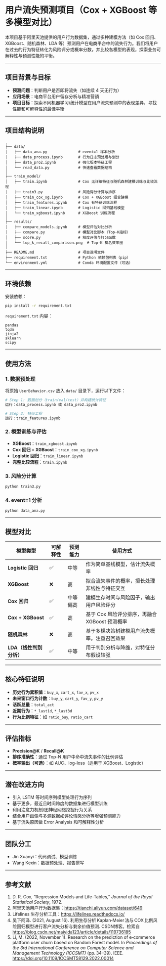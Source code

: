 # 用户流失预测项目（Cox + XGBoost 等多模型对比）

本项目基于阿里天池提供的用户行为数据集，通过多种建模方法（如 Cox 回归、XGBoost、随机森林、LDA 等）预测用户在电商平台中的流失行为。我们将用户在过去的行为特征转化为风险评分或概率分数，并比较各模型的表现，探索业务可解释性与预测性能的平衡。

---

## 项目背景与目标

- **预测问题**：判断用户是否即将流失（如连续 4 天无行为）
- **应用场景**：电商平台用户留存分析与精准营销
- **项目目标**：探索不同机器学习/统计模型在用户流失预测中的表现差异，寻找性能和可解释性的最佳平衡

---

## 项目结构说明

```
.
├── data/
│   ├── data_ana.py              # event=1 样本分析
│   ├── data_process.ipynb       # 行为日志预处理与划分
│   ├── data_pro2.ipynb          # 强化版本特征工程
│   └── read_data.py             # 快速查看数据结构
│
├── train_model/
│   ├── train.ipynb              # Cox 无详细特征与随机森林建模训练与比较流程
│   ├── train3.py                # 风险得分计算与排序
│   ├── train_cox_xg.ipynb       # Cox + XGBoost 组合建模
│   ├── train_features.ipynb     # Cox 有特征训练流程
│   ├── train_linear.ipynb       # Logistic 回归基线模型
│   └── train_xgboost.ipynb      # XGBoost 训练流程
│
├── results/
│   ├── compare_models.ipynb     # 模型评估对比分析
│   ├── compare.py               # 模型对比脚本（Top-K指标）
│   ├── score.py                 # 精度评估与打分函数
│   └── top_k_recall_comparison.png  # Top-K 排名效果图
│
├── README.md                    # 项目说明文件
├── requirement.txt              # Python 依赖包列表（pip）
└── environment.yml              # Conda 环境配置文件（可选）

```

---

## 环境依赖

安装依赖：

```bash
pip install -r requirement.txt
```

`requirement.txt` 内容：

```
pandas
tqdm
jinja2
sklearn
scipy
```

---

## 使用方法

### 1. 数据预处理

将原始 `UserBehavior.csv` 放入 `data/` 目录下，运行以下文件：

```bash
# Step 1: 数据划分（train/val/test）并构建统计特征
运行：data_process.ipynb 或 data_pro2.ipynb

# Step 2: 特征工程
运行：train_features.ipynb
```

### 2. 模型训练与评估

- **XGBoost**：`train_xgboost.ipynb`
- **Cox 回归 + XGBoost**：`train_cox_xg.ipynb`
- **Logistic 回归**：`train_linear.ipynb`
- **完整比较流程**：`train.ipynb`

### 3. 风险分计算

```bash
python train3.py
```

### 4. event=1 分析

```bash
python data_ana.py
```

---

## 模型对比

| 模型类型              | 可解释性 | 预测能力 | 使用方式                                               |
|-----------------------|----------|----------|--------------------------------------------------------|
| **Logistic 回归**         | ✅        | 中等     | 作为简单基线模型，估计流失概率                            |
| **XGBoost**             | ❌        | 高       | 拟合流失事件的概率，擅长处理非线性与特征交互                 |
| **Cox 回归**            | ✅        | 中等偏高 | 建模生存时间与风险因子，输出用户风险评分                     |
| **Cox + XGBoost**       | ✅        | 高       | 基于 Cox 风险评分排序，再融合 XGBoost 预测概率             |
| **随机森林**            | ❌        | 高       | 基于多棵决策树建模用户流失概率，注重召回效果                 |
| **LDA（线性判别分析）** | ✅        | 中等     | 用于判别分析与降维，对特征分布假设较强                      |

---

## 核心特征说明

- **历史行为累积值**：`buy_x`, `cart_x`, `fav_x`, `pv_x`
- **未来窗口行为计数**：`buy_y`, `cart_y`, `fav_y`, `pv_y`
- **活跃总量**：`total_act`
- **近期行为**：`*_last1d`, `*_last3d`
- **行为比例特征**：如 `ratio_buy`, `ratio_cart`

---

## 评估指标

- **Precision@K** / **Recall@K**
- **排序准确性**：通过 Top-N 用户中命中流失事件的比例评估
- **概率输出（可选）**：如 AUC、log-loss（适用于 XGBoost、Logistic）

---

## 潜在改进方向

- 引入 LSTM 等时间序列模型处理行为序列
- 基于更多，最近且时间跨度的数据集进行模型训练
- 利用注意力机制/图神经网络挖掘行为关系
- 结合用户画像与多源数据如评论情感分析等增强预测能力
- 基于流失原因做 Error Analysis 和可解释性分析

---

## 团队分工

- Jin Xuanyi：代码调试、模型训练
- Wang Kexin：数据预处理、报告撰写

---

## 参考文献

1. D. R. Cox, “Regression Models and Life-Tables,” *Journal of the Royal Statistical Society*, 1972.
2. 阿里天池用户行为数据集：https://tianchi.aliyun.com/dataset/649
3. Lifelines 生存分析工具：https://lifelines.readthedocs.io/
4. 吴下阿泽. (2021, August 16). 利用生存分析 Kaplan‑Meier 法与 COX 比例风险回归模型进行客户流失分析与剩余价值预测. CSDN博客。检索自 https://blog.csdn.net/maiyida123/article/details/119736185
5. Li, M. (2022, November 1). Research on the prediction of e‑commerce platform user churn based on Random Forest model. In *Proceedings of the 3rd International Conference on Computer Science and Management Technology (ICCSMT)* (pp. 34–39). IEEE. https://doi.org/10.1109/ICCSMT58129.2022.00014

